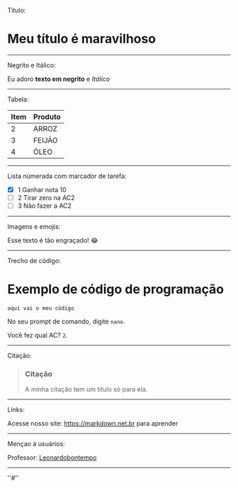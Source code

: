 
Titulo:
# Meu título é maravilhoso

------------------------------



Negrito e Itálico:

Eu adoro **texto em negrito** e _Itálico_


-------------------------------

Tabela:

| Item        | Produto  |
| ----------- | ----------- |
| 2           | ARROZ    |
| 3           | FEIJÃO
| 4          | ÓLEO      | 

------------------------------

Lista númerada com marcador de tarefa:

-  [x] 1 Ganhar nota 10
-  [ ] 2 Tirar zero na AC2
-  [ ] 3 Não fazer a AC2

------------------------------


Imagens e emojis:

Esse texto é tão engraçado! :joy:

------------------------------
Trecho de código:

# Exemplo de código de programação 
```` aqui vai o meu código ````

No seu prompt de comando, digite `nano`.

Você fez qual AC?  `2`.

------------------------------



Citação:

> ### Citação ###
> A minha citação tem um título só para ela.


----------------------------------------



Links:

Acesse nosso site: https://markdown.net.br para aprender


------------------------------

Mençao á usuários:


Professor: [Leonardobontempo](https://github.com/leonardobontempo)

------------------------------

''#''

